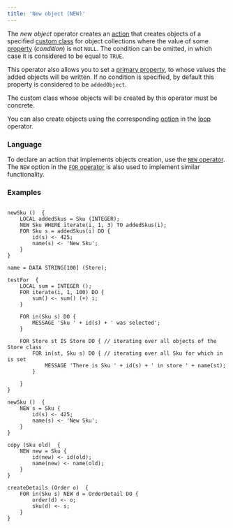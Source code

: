 ```yaml
---
title: 'New object (NEW)'
---
```


The *new object* operator creates an [action](Actions.md) that creates objects of a specified [custom class](User_classes.md) for object collections where the value of some [property](Properties.md) (*condition*) is not `NULL`. The condition can be omitted, in which case it is considered to be equal to `TRUE`.

This operator also allows you to set a [primary property](Data_properties_DATA.md), to whose values the added objects will be written. If no condition is specified, by default this property is considered to be `addedObject`.

The custom class whose objects will be created by this operator must be concrete.

You can also create objects using the corresponding [option](Loop_FOR.md#addobject) in the [loop](Loop_FOR.md) operator.

### Language

To declare an action that implements objects creation, use the [`NEW` operator](NEW_operator.md). The `NEW` option in the [`FOR` operator](FOR_operator.md) is also used to implement similar functionality.

### Examples

```lsf

newSku ()  {
    LOCAL addedSkus = Sku (INTEGER);
    NEW Sku WHERE iterate(i, 1, 3) TO addedSkus(i);
    FOR Sku s = addedSkus(i) DO {
        id(s) <- 425;
        name(s) <- 'New Sku';
    }
}
```

```lsf
name = DATA STRING[100] (Store);

testFor  {
    LOCAL sum = INTEGER ();
    FOR iterate(i, 1, 100) DO {
        sum() <- sum() (+) i;
    }

    FOR in(Sku s) DO {
        MESSAGE 'Sku ' + id(s) + ' was selected';
    }

    FOR Store st IS Store DO { // iterating over all objects of the Store class
        FOR in(st, Sku s) DO { // iterating over all Sku for which in is set
            MESSAGE 'There is Sku ' + id(s) + ' in store ' + name(st);
        }

    }
}

newSku ()  {
    NEW s = Sku {
        id(s) <- 425;
        name(s) <- 'New Sku';
    }
}

copy (Sku old)  {
    NEW new = Sku {
        id(new) <- id(old);
        name(new) <- name(old);
    }
}

createDetails (Order o)  {
    FOR in(Sku s) NEW d = OrderDetail DO {
        order(d) <- o;
        sku(d) <- s;
    }
}
```
